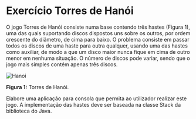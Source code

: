 # Exercício Torres de Hanói

O jogo Torres de Hanói consiste numa base contendo três hastes (Figura 1), uma das quais suportando discos dispostos uns sobre os outros, por ordem crescente do diâmetro, de cima para baixo. O problema consiste em passar todos os discos de uma haste para outra qualquer, usando uma das hastes como auxiliar, de modo a que um disco maior nunca fique em cima de outro menor em nenhuma situação. O número de discos pode variar, sendo que o jogo mais simples contém apenas três discos.

![Hanoi](https://upload.wikimedia.org/wikipedia/commons/thumb/0/07/Tower_of_Hanoi.jpeg/300px-Tower_of_Hanoi.jpeg)

**Figura 1:** Torres de Hanói.


Elabore uma aplicação para consola que permita ao utilizador realizar este jogo. A implementação das hastes deve ser baseada na classe Stack da biblioteca do Java.
